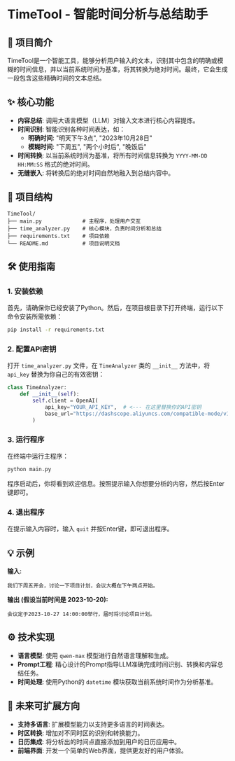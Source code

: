 # TimeTool - 智能时间分析与总结助手

## 🚀 项目简介

TimeTool是一个智能工具，能够分析用户输入的文本，识别其中包含的明确或模糊的时间信息，并以当前系统时间为基准，将其转换为绝对时间。最终，它会生成一段包含这些精确时间的文本总结。

## ✨ 核心功能

- **内容总结**: 调用大语言模型（LLM）对输入文本进行核心内容提炼。
- **时间识别**: 智能识别各种时间表达，如：
  - **明确时间**: "明天下午3点", "2023年10月28日"
  - **模糊时间**: "下周五", "两个小时后", "晚饭后"
- **时间转换**: 以当前系统时间为基准，将所有时间信息转换为 `YYYY-MM-DD HH:MM:SS` 格式的绝对时间。
- **无缝嵌入**: 将转换后的绝对时间自然地融入到总结内容中。

## 📁 项目结构

```
TimeTool/
├── main.py             # 主程序，处理用户交互
├── time_analyzer.py    # 核心模块，负责时间分析和总结
├── requirements.txt    # 项目依赖
└── README.md           # 项目说明文档
```

## 🛠️ 使用指南

### 1. 安装依赖

首先，请确保你已经安装了Python。然后，在项目根目录下打开终端，运行以下命令安装所需依赖：

```bash
pip install -r requirements.txt
```

### 2. 配置API密钥

打开 `time_analyzer.py` 文件，在 `TimeAnalyzer` 类的 `__init__` 方法中，将 `api_key` 替换为你自己的有效密钥：

```python
class TimeAnalyzer:
    def __init__(self):
        self.client = OpenAI(
            api_key="YOUR_API_KEY",  # <--- 在这里替换你的API密钥
            base_url="https://dashscope.aliyuncs.com/compatible-mode/v1"
        )
```

### 3. 运行程序

在终端中运行主程序：

```bash
python main.py
```

程序启动后，你将看到欢迎信息。按照提示输入你想要分析的内容，然后按Enter键即可。

### 4. 退出程序

在提示输入内容时，输入 `quit` 并按Enter键，即可退出程序。

## 💡 示例

**输入:**
```
我们下周五开会，讨论一下项目计划，会议大概在下午两点开始。
```

**输出 (假设当前时间是 2023-10-20):**
```
会议定于2023-10-27 14:00:00举行，届时将讨论项目计划。
```

## ⚙️ 技术实现

- **语言模型**: 使用 `qwen-max` 模型进行自然语言理解和生成。
- **Prompt工程**: 精心设计的Prompt指导LLM准确完成时间识别、转换和内容总结任务。
- **时间处理**: 使用Python的 `datetime` 模块获取当前系统时间作为分析基准。

## 🔮 未来可扩展方向

- **支持多语言**: 扩展模型能力以支持更多语言的时间表达。
- **时区转换**: 增加对不同时区的识别和转换能力。
- **日历集成**: 将分析出的时间点直接添加到用户的日历应用中。
- **前端界面**: 开发一个简单的Web界面，提供更友好的用户体验。